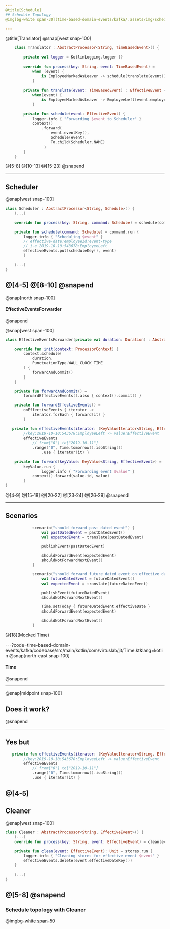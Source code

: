 ```yaml
---
@title[Schedule]
## Schedule Topology
@img[bg-white span-30](time-based-domain-events/kafka/.assets/img/schedule_topology.png)

---
```

@title[Translator]
@snap[west snap-100]
```kotlin
    class Translator : AbstractProcessor<String, TimeBasedEvent>() {
    
        private val logger = KotlinLogging.logger {}
    
        override fun process(key: String, event: TimeBasedEvent) =
            when (event) {
                is EmployeeMarkedAsLeaver -> schedule(translate(event))
            }
            
        private fun translate(event: TimeBasedEvent) : EffectiveEvent = 
            when(event) {
                is EmployeeMarkedAsLeaver -> EmployeeLeft(event.employeeId, event.leavingDate)
            }
    
        private fun schedule(event: EffectiveEvent) {
            logger.info { "Forwarding $event to Scheduler" }
            context()
                .forward(
                    event.eventKey(), 
                    Schedule(event), 
                    To.child(Scheduler.NAME)
                 )
        }
    }
```
@[5-8]
@[10-13]
@[15-23]
@snapend

---
## Scheduler
@snap[west snap-100]
```kotlin
class Scheduler : AbstractProcessor<String, Schedule>() {
    (...)
    
    override fun process(key: String, command: Schedule) = schedule(command)

    private fun schedule(command: Schedule) = command.run {
        logger.info { "Scheduling $event" }
        // effective-date:employeeId:event-type 
        // i.e 2019-10-10:543678:EmployeeLeft
        effectiveEvents.put(scheduleKey(), event)   
        }

    (...)
}
```
@[4-5]
@[8-10]
@snapend
---
@snap[north snap-100]
#### EffectiveEventsForwarder
@snapend

@snap[west span-100]
```kotlin
class EffectiveEventsForwarder(private val duration: Duration) : AbstractProcessor<String, Command>() {

    override fun init(context: ProcessorContext) {
        context.schedule(
            duration, 
            PunctuationType.WALL_CLOCK_TIME
        ) { 
            forwardAndCommit() 
        }
    }

    private fun forwardAndCommit() =
        forwardEffectiveEvents().also { context().commit() }

    private fun forwardEffectiveEvents() =
        onEffectiveEvents { iterator ->
            iterator.forEach { forward(it) } 
        }
    
   private fun effectiveEvents(iterator: (KeyValueIterator<String, EffectiveEvent>) -> Unit) =
        //key:2019-10-10:543678:EmployeeLeft -> value:EffectiveEvent
        effectiveEvents 
            // from["0"] to["2019-10-11"]
            .range("0", Time.tomorrow().isoString())  
                .use { iterator(it) }
        
    private fun forward(keyValue: KeyValue<String, EffectiveEvent>) = 
        keyValue.run {  
                logger.info { "Forwarding event $value" }
            context().forward(value.id, value)
        }
}

```
@[4-9]
@[15-18]
@[20-22]
@[23-24]
@[26-29]
@snapend

---
## Scenarios

```kotlin
            scenario("should forward past dated event") {
                val pastDatedEvent = pastDatedEvent()
                val expectedEvent = translate(pastDatedEvent)

                publishEvent(pastDatedEvent)

                shouldForwardEvent(expectedEvent)
                shouldNotForwardNextEvent()
            }

            scenario("should forward future dated event on effective date") {
                val futureDatedEvent = futureDatedEvent()
                val expectedEvent = translate(futureDatedEvent)

                publishEvent(futureDatedEvent)
                shouldNotForwardNextEvent()

                Time.setToday { futureDatedEvent.effectiveDate }
                shouldForwardEvent(expectedEvent)

                shouldNotForwardNextEvent()
            }
```
@[18](Mocked Time)

---?code=time-based-domain-events/kafka/codebase/src/main/kotlin/com/virtuslab/jit/Time.kt&lang=kotlin 
@snap[north-east snap-100]
#### Time
@snapend

---
@snap[midpoint snap-100]
## Does it work?
@snapend

---
## Yes but

```kotlin
   private fun effectiveEvents(iterator: (KeyValueIterator<String, EffectiveEvent>) -> Unit) =
        //key:2019-10-10:543678:EmployeeLeft -> value:EffectiveEvent
        effectiveEvents 
            // from["0"] to["2019-10-11"]
            .range("0", Time.tomorrow().isoString())  
            .use { iterator(it) }

```
@[4-5]
---
## Cleaner
@snap[west snap-100]
```kotlin
class Cleaner : AbstractProcessor<String, EffectiveEvent>() {
    (...)
    override fun process(key: String, event: EffectiveEvent) = clean(event)

    private fun clean(event: EffectiveEvent): Unit = stores.run {
        logger.info { "Cleaning stores for effective event $event" }
        effectiveEvents.delete(event.effectiveDateKey())
    }
    
    (...)
}
```
@[5-8]
@snapend
---
### Schedule topology with Cleaner
@img[bg-white span-50](time-based-domain-events/kafka/.assets/img/scheduler_with_cleaner_topology.png)